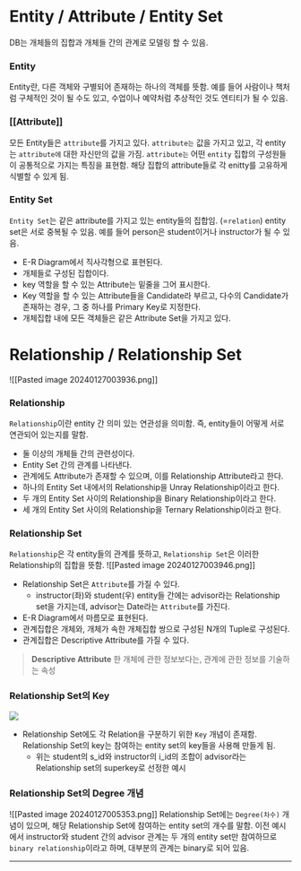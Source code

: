 # Entity / Attribute / Entity Set
DB는 개체들의 집합과 개체들 간의 관계로 모델링 할 수 있음.
### Entity
Entity란, 다른 객체와 구별되어 존재하는 하나의 객체를 뜻함. 예를 들어 사람이나 책처럼 구체적인 것이 될 수도 있고, 수업이나 예약처럼  추상적인 것도 엔티티가 될 수 있음.
### [[Attribute]]
모든 Entity들은 `attribute`를 가지고 있다. `attribute는` 값을 가지고 있고, 각 entity는 `attribute에` 대한 자신만의 값을 가짐.
`attribute는` 어떤 `entity` 집합의 구성원들이 공통적으로 가지는 특징을 표현함.
해당 집합의 attribute들로 각 enitty를 고유하게 식별할 수 있게 됨.
### Entity Set
`Entity Set`는 같은 attribute를 가지고 있는 entity들의 집합임. (=`relation`)
entity set은 서로 중복될 수 있음. 예를 들어 person은 student이거나 instructor가 될 수 있음.
- E-R Diagram에서 직사각형으로 표현된다.
- 개체들로 구성된 집합이다.
- key 역할을 할 수 있는 Attribute는 밑줄을 그어 표시한다.
- Key 역할을 할 수 있는 Attribute들을 Candidate라 부르고, 다수의 Candidate가 존재하는 경우, 그 중 하나를 Primary Key로 지정한다.
- 개체집합 내에 모든 객체들은 같은 Attribute Set을 가지고 있다.
# Relationship / Relationship Set
![[Pasted image 20240127003936.png]]
### Relationship
`Relationship`이란 entity 간 의미 있는 연관성을 의미함. 즉, entity들이 어떻게 서로 연관되어 있는지를 말함.
- 둘 이상의 개체들 간의 관련성이다.
- Entity Set 간의 관계를 나타낸다.
- 관계에도 Attribute가 존재할 수 있으며, 이를 Relationship Attribute라고 한다.
- 하나의 Entity Set 내에서의 Relationship을 Unray Relationship이라고 한다.
- 두 개의 Entity Set 사이의 Relationship을 Binary Relationship이라고 한다.
- 세 개의 Entity Set 사이의 Relationship을 Ternary Relationship이라고 한다.
### Relationship Set
`Relationship`은 각 entity들의 관계를 뜻하고, `Relationship Set`은 이러한 Relationship의 집합을 뜻함.
![[Pasted image 20240127003946.png]]
- Relationship Set은 `Attribute`를 가질 수 있다. 
	- instructor(좌)와 student(우) entity들 간에는 advisor라는 Relationship set을 가지는데, advisor는 Date라는 `Attribute`를 가진다.
- E-R Diagram에서 마름모로 표현된다.
- 관계집합은 개체와, 개체가 속한 개체집합 쌍으로 구성된 N개의 Tuple로 구성된다.
- 관계집합은 Descriptive Attribute를 가질 수 있다.

> **Descriptive Attribute**
> 한 개체에 관한 정보보다는, 관계에 관한 정보를 기술하는 속성

### Relationship Set의 Key
![](https://velog.velcdn.com/images%2Fyohanblessyou%2Fpost%2F85836f42-10ca-434c-8b38-eab40c41eead%2Fimage.png)
- Relationship Set에도 각 Relation을 구분하기 위한 `Key` 개념이 존재함. Relationship Set의 key는 참여하는 entity set의 key들을 사용해 만들게 됨.
	- 위는 student의 s_id와 instructor의 i_id의 조합이 advisor라는 Relationship set의 superkey로 선정한 예시
### Relationship Set의 Degree 개념
![[Pasted image 20240127005353.png]]
Relationship Set에는 `Degree(차수)` 개념이 있으며, 해당 Relationship Set에 참여하는 entity set의 개수를 말함.
이전 예시에서 instructor와 student 간의 advisor 관계는 두 개의 entity set만 참여하므로 `binary relationship`이라고 하며, 대부분의 관계는 binary로 되어 있음.

---

